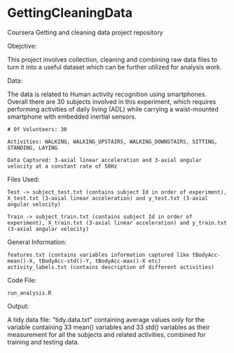GettingCleaningData
===================

Coursera Getting and cleaning data project repository

Obejctive: 

  This project involves collection, cleaning and combining raw data files to turn it into a useful dataset which can be further utilized for analysis work.

Data: 

  The data is related to Human activity recognition using smartphones. Overall there are 30 subjects involved in this experiment, which requires performing activities of daily living (ADL) while carrying a waist-mounted smartphone with embedded inertial sensors.
   
    # Of Volunteers: 30
    
    Activities: WALKING, WALKING_UPSTAIRS, WALKING_DOWNSTAIRS, SITTING, STANDING, LAYING
    
    Data Captured: 3-axial linear acceleration and 3-axial angular velocity at a constant rate of 50Hz

Files Used:
  
  
    Test -> subject_test.txt (contains subject Id in order of experiment), X_test.txt (3-axial linear acceleration) and y_test.txt (3-axial angular velocity)
  
    Train -> subject_train.txt (contains subject Id in order of experiment), X_train.txt (3-axial linear acceleration) and y_train.txt (3-axial angular velocity)
  
  General Information:
  
    features.txt (contains variables information captured like tBodyAcc-mean()-X, tBodyAcc-std()-Y, tBodyAcc-max()-X etc)
    activity_labels.txt (contains description of different activities)

  Code File:

    run_analysis.R

Output: 

A tidy data file: "tidy.data.txt" containing average values only for the variable containing 33 mean() variables and 33 std() variables as their measurement for all the subjects and related activities, combined for training and testing data.
    
